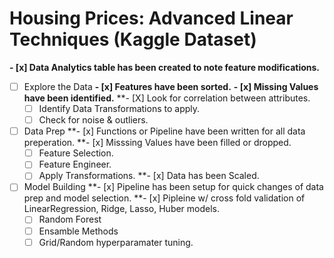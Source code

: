 # Housing Prices: Advanced Linear Techniques (Kaggle Dataset)

**- [x] Data Analytics table has been created to note feature modifications.**

- [ ] Explore the Data
**- [x] Features have been sorted.**
**- [x] Missing Values have been identified.**
**- [X] Look for correlation between attributes.
  - [ ] Identify Data Transformations to apply.
  - [ ] Check for noise & outliers.
  
- [ ] Data Prep
  **- [x] Functions or Pipeline have been written for all data preperation.
  **- [x] Misssing Values have been filled or dropped.
  - [ ] Feature Selection.
  - [ ] Feature Engineer.
  - [ ] Apply Transformations.
  **- [x] Data has been Scaled.
  
- [ ] Model Building
  **- [x] Pipeline has been setup for quick changes of data prep and model selection.
  **- [x] Pipleine w/ cross fold validation of LinearRegression, Ridge, Lasso, Huber models.
  - [ ] Random Forest
  - [ ] Ensamble Methods
  - [ ] Grid/Random hyperparamater tuning.
